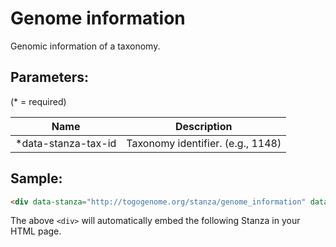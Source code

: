 Genome information
==================

Genomic information of a taxonomy.

## Parameters:

(* = required)

| Name               | Description                         |
|--------------------|-------------------------------------|
|*data-stanza-tax-id | Taxonomy identifier. (e.g., 1148)   |

## Sample:

```html
<div data-stanza="http://togogenome.org/stanza/genome_information" data-stanza-tax-id="1148"></div>
```

The above `<div>` will automatically embed the following Stanza in your HTML page.

<div data-stanza="/stanza/genome_information" data-stanza-tax-id="1148"></div>
